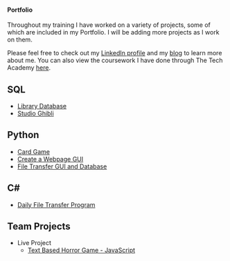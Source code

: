 #### Portfolio

Throughout my training I have worked on a variety of projects, some of which are included in my Portfolio. I will be adding more projects as I work on them.

Please feel free to check out my [LinkedIn profile](https://www.linkedin.com/in/shiprakoka) and my [blog](http://www.shiprakoka.com/) to learn more about me. You can also view the coursework I have done through The Tech Academy [here](https://github.com/ShipraKoka/Coursework-TheTechAcademy).

## SQL

* [Library Database](https://github.com/ShipraKoka/Portfolio/tree/master/SQL/Library-Database)
* [Studio Ghibli](https://github.com/ShipraKoka/Portfolio/tree/master/SQL/Studio-Ghibli)

## Python

* [Card Game](https://github.com/ShipraKoka/Portfolio/tree/master/Python/Card-Game)
* [Create a Webpage GUI](https://github.com/ShipraKoka/Portfolio/tree/master/Python/Create-A-Webpage)
* [File Transfer GUI and Database](https://github.com/ShipraKoka/Portfolio/tree/master/Python/File-Transfer)

## C\#

* [Daily File Transfer Program](https://github.com/ShipraKoka/Portfolio/tree/master/C-Sharp/DailyFileTransfer)

## Team Projects

* Live Project
  * [Text Based Horror Game - JavaScript](https://github.com/ShipraKoka/Text-Based-Horror-Game)
